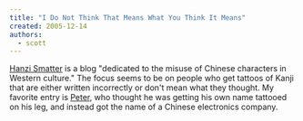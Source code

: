 ```yaml
---
title: "I Do Not Think That Means What You Think It Means"
created: 2005-12-14
authors: 
  - scott
---
```


[Hanzi Smatter](http://www.hanzismatter.com/) is a blog "dedicated to the misuse of Chinese characters in Western culture." The focus seems to be on people who get tattoos of Kanji that are either written incorrectly or don't mean what they thought. My favorite entry is [Peter](http://www.hanzismatter.com/2005/11/peter.html), who thought he was getting his own name tattooed on his leg, and instead got the name of a Chinese electronics company.
